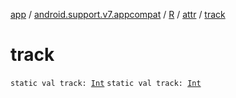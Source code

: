 [app](../../../index.md) / [android.support.v7.appcompat](../../index.md) / [R](../index.md) / [attr](index.md) / [track](./track.md)

# track

`static val track: `[`Int`](https://kotlinlang.org/api/latest/jvm/stdlib/kotlin/-int/index.html)
`static val track: `[`Int`](https://kotlinlang.org/api/latest/jvm/stdlib/kotlin/-int/index.html)